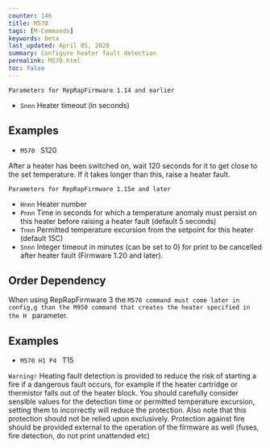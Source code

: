 ```yaml
---
counter: 146
title: M570
tags: [M-Commands] 
keywords: beta 
last_updated: April 05, 2020 
summary: Configure heater fault detection 
permalink: M570.html
toc: false 
---
```



`Parameters for RepRapFirmware 1.14 and earlier`

* `Snnn` Heater timeout (in seconds)

## Examples

* ` M570  ` S120

After a heater has been switched on, wait 120 seconds for it to get close to the set temperature. If it takes longer than this, raise a heater fault.

`Parameters for RepRapFirmware 1.15e and later`

* `Hnnn` Heater number
* `Pnnn` Time in seconds for which a temperature anomaly must persist on this heater before raising a heater fault (default 5 seconds)
* `Tnnn` Permitted temperature excursion from the setpoint for this heater (default 15C)
* `Snnn` Integer timeout in minutes (can be set to 0) for print to be cancelled after heater fault (Firmware 1.20 and later).

## Order Dependency

When using RepRapFirmware 3 the ` M570 command must come later in config,g than the M950 command that creates the heater specified in the H  ` parameter.

## Examples

* ` M570 H1 P4  ` T15

`Warning!` Heating fault detection is provided to reduce the risk of starting a fire if a dangerous fault occurs, for example if the heater cartridge or thermistor falls out of the heater block. You should carefully consider sensible values for the detection time or permitted temperature excursion, setting them to incorrectly will reduce the protection. Also note that this protection should not be relied upon exclusively. Protection against fire should be provided external to the operation of the firmware as well (fuses, fire detection, do not print unattended etc)

